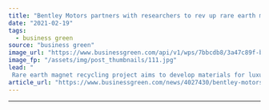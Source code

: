 ```yaml
---
title: "Bentley Motors partners with researchers to rev up rare earth magnet recycling"
date: "2021-02-19"
tags: 
  - business green
source: "business green"
image_url: "https://www.businessgreen.com/api/v1/wps/7bbcdb8/3a47c89f-ba18-4f79-a7c1-2469193076a7/6/RARE-MAGNET-1-of-1-3-185x114.jpg"
image_fp: "/assets/img/post_thumbnails/111.jpg"
lead: "
 Rare earth magnet recycling project aims to develop materials for luxury automaker's electric and hybrid vehicle ranges ..."
article_url: "https://www.businessgreen.com/news/4027430/bentley-motors-partners-researchers-rev-rare-earth-magnet-recycling"
---
```


---
